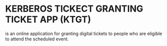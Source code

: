 # KERBEROS TICKECT GRANTING TICKET APP (KTGT)
is an online application for granting digital tickets to people who are
eligible to attend the scheduled event.
 

